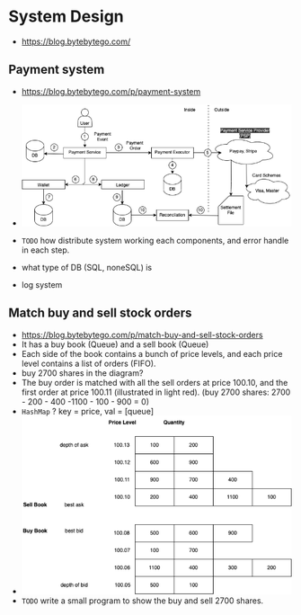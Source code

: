 # System Design

- <https://blog.bytebytego.com/>

## Payment system

- <https://blog.bytebytego.com/p/payment-system>

- ![Payment System](/A-System-Design/Img/payment_system.png)
- `TODO` how distribute system working each components, and error handle in each step.
- what type of DB (SQL, noneSQL) is
- log system

## Match buy and sell stock orders

- <https://blog.bytebytego.com/p/match-buy-and-sell-stock-orders>
- It has a buy book (Queue) and a sell book (Queue)
- Each side of the book contains a bunch of price levels, and each price level contains a list of orders (FIFO).
- buy 2700 shares in the diagram?
- The buy order is matched with all the sell orders at price 100.10, and the first order at price 100.11 (illustrated in light red). (buy 2700 shares: 2700 - 200 - 400 -1100 - 100 - 900 = 0)
- `HashMap` ? key = price, val = [queue]
- ![Match buy and sell stock orders](/A-System-Design/Img/match-buy-and-sell-stock-orders.png)
- `TODO` write a small program to show the buy and sell 2700 shares.
